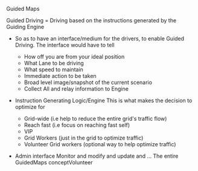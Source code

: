 Guided Maps

Guided Driving = Driving based on the instructions generated by the Guiding Engine

- So as to have an interface/medium for the drivers, to enable Guided Driving. The interface would have to tell
    - How off you are from your ideal position
    - What Lane to be driving 
    - What speed to maintain
    - Immediate action to be taken
    - Broad level image/snapshot of the current scenario
    + Collect All and relay information to Engine

- Instruction Generating Logic/Engine
    This is what makes the decision to optimize for 
    - Grid-wide (i.e help to reduce the entire grid's traffic flow)
    - Reach fast (i.e focus on reaching fast self)
    - VIP
    - Grid Workers (just in the grid to optimize traffic)
    - Volunteer Grid workers (optional way to help optimize traffic)

- Admin interface
 Monitor and modify and update and ...
 The entire GuidedMaps conceptVolunteer